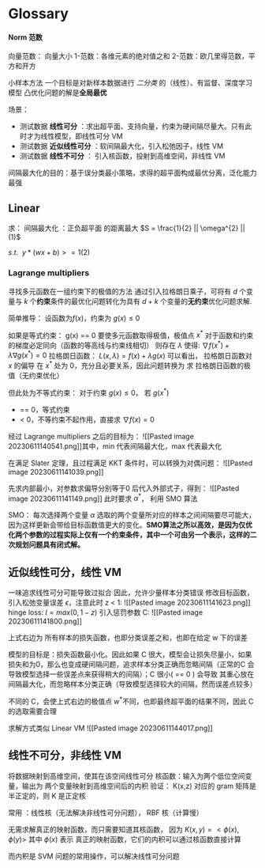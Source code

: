 # Glossary
#### Norm 范数
向量范数： 向量大小
1-范数：各维元素的绝对值之和
2-范数：欧几里得范数，平方和开方



小样本方法
一个目标是对新样本数据进行 *二分类* 的（线性）、有监督、深度学习模型
凸优化问题的解是**全局最优**

场景：
* 测试数据 **线性可分** ：求出超平面、支持向量，约束为硬间隔尽量大。只有此时才为线性模型，即线性可分 VM
* 测试数据 **近似线性可分** ：软间隔最大化，引入松弛因子，线性 VM
* 测试数据 **线性不可分** ： 引入核函数，投射到高维空间，非线性 VM

间隔最大化的目的：基于误分类最小策略，求得的超平面构成最优分离，泛化能力最强

## Linear
求：
间隔最大化 ：正负超平面 的距离最大
$S = \frac{1}{2} || \omega^{2} ||  (1)$ 

$s.t.\ \     y * (wx + b) >= 1 (2)$

### Lagrange multipliers
寻找多元函数在一组约束下的极值的方法
通过引入拉格朗日乘子，可将有 $d$ 个变量与 $k$ 个**约束**条件的最优化问题转化为具有 $d+k$ 个变量的**无约束**优化问题求解.

简单推导：
设函数为$f(x)$，约束为 $g(x) \le0$

如果是等式约束： g(x) == 0
要使多元函数取得极值，极值点 $x^*$ 对于函数和约束的梯度必定同向（函数的等高线与约束线相切） 
则存在 $\lambda$ 使得:
$\nabla f(x^*) + \lambda\nabla g(x^*) = 0$
拉格朗日函数：
$L(x, \lambda) = f(x) + \lambda g(x)$
可以看出， 拉格朗日函数对 $x$ 的偏导 在 $x^*$ 处为 0，充分且必要关系，因此问题转换为 求 拉格朗日函数的极值（无约束优化）

但此处为不等式约束：
对于约束 $g(x) \le0$， 若 $g(x^*)$
*  == 0，等式约束
* < 0，不等约束不起作用，直接求 $\nabla f(x) = 0$

经过 Lagrange multipliers 之后的目标为：
![[Pasted image 20230611140541.png]]其中，min 代表间隔最大化，max 代表最大化

在满足 Slater 定理，且过程满足 KKT 条件时，可以转换为对偶问题：
![[Pasted image 20230611141039.png]]

先求内部最小，对参数求偏导分别等于0 后代入外部式子，得到：
![[Pasted image 20230611141149.png]]
此时要求 $\alpha^*$， 利用 SMO 算法

SMO： 每次选择两个变量 $\alpha$ 选取的两个变量所对应的样本之间间隔要尽可能大，因为这样更新会带给目标函数值更大的变化。**SMO算法之所以高效，是因为仅优化两个参数的过程实际上仅有一个约束条件，其中一个可由另一个表示，这样的二次规划问题具有闭式解。**






## 近似线性可分，线性 VM
一味追求线性可分可能导致过拟合
因此，允许少量样本分类错误
修改目标函数，引入松弛变量误差 $\epsilon$，注意此时 z < 1: 
![[Pasted image 20230611141623.png]]
hinge loss: 
$l = max(0, 1- z)$
引入惩罚参数  C: 
![[Pasted image 20230611141800.png]]

上式右边为 所有样本的损失函数，也即分类误差之和，也即在给定 w 下的误差

模型的目标是：损失函数最小化。因此如果 C 很大，模型会让损失尽量小，如果损失和为0，那么也变成硬间隔问题，追求样本分类正确而忽略间隔（正常的C 会导致模型选择一些误差点来获得稍大的间隔）；C 很小( == 0 ) 会导致 其重心放在 间隔最大化，而忽略样本分类正确（导致模型选择较大的间隔，然而误差点较多）


不同的 C，会使上式右边的极值点 $w^*$不同，也即最终超平面的结果不同，因此 C 的选取需要合理


求解方式类似 Linear VM
![[Pasted image 20230611144017.png]]

## 线性不可分，非线性 VM
将数据映射到高维空间，使其在该空间线性可分
核函数：输入为两个低位空间变量，输出为 两个变量映射到高维空间后的内积
验证： K(x,z) 对应的 gram 矩阵是半正定的，则 K 是正定核

常用 ：线性核（无法解决非线性可分问题）， RBF 核（计算慢）


无需求解真正的映射函数，而只需要知道其核函数， 因为
$K(x, y) = <\phi(x), \phi(y)>$
其中 $\phi(x)$ 表示 真正的映射函数，它们的内积可以通过核函数直接计算

而内积是 SVM 问题的常用操作，可以解决线性可分问题
